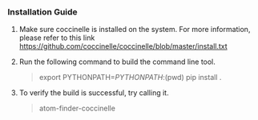 ### Installation Guide
1. Make sure coccinelle is installed on the system. For more information, please refer to this link
https://github.com/coccinelle/coccinelle/blob/master/install.txt

2. Run the following command to build the command line tool.
    > export PYTHONPATH=$PYTHONPATH:$(pwd) 
    > pip install .

3. To verify the build is successful, try calling it.
    > atom-finder-coccinelle